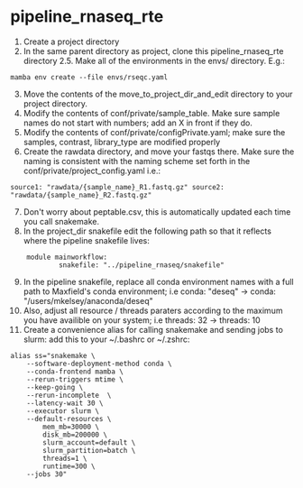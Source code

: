# pipeline_rnaseq_rte

1. Create a project directory
2. In the same parent directory as project, clone this pipeline_rnaseq_rte directory
   2.5. Make all of the environments in the envs/ directory. E.g.:

```
mamba env create --file envs/rseqc.yaml
```

3. Move the contents of the move_to_project_dir_and_edit directory to your project directory.
4. Modify the contents of conf/private/sample_table. Make sure sample names do not start with numbers; add an X in front if they do.
5. Modify the contents of conf/private/configPrivate.yaml; make sure the samples, contrast, library_type are modified properly
6. Create the rawdata directory, and move your fastqs there. Make sure the naming is consistent with the naming scheme set forth in the conf/private/project_config.yaml i.e.:

```
source1: "rawdata/{sample_name}_R1.fastq.gz" source2: "rawdata/{sample_name}_R2.fastq.gz"
```

7. Don't worry about peptable.csv, this is automatically updated each time you call snakemake.
8. In the project_dir snakefile edit the following path so that it reflects where the pipeline snakefile lives:

```
    module mainworkflow:
            snakefile: "../pipeline_rnaseq/snakefile"
```

9. In the pipeline snakefile, replace all conda environment names with a full path to Maxfield's conda environment; i.e conda: "deseq" -> conda: "/users/mkelsey/anaconda/deseq"
10. Also, adjust all resource / threads paraters according to the maximum you have availible on your system; i.e threads: 32 -> threads: 10
11. Create a convenience alias for calling snakemake and sending jobs to slurm: add this to your ~/.bashrc or ~/.zshrc:

```
alias ss="snakemake \
    --software-deployment-method conda \
    --conda-frontend mamba \
    --rerun-triggers mtime \
    --keep-going \
    --rerun-incomplete  \
    --latency-wait 30 \
    --executor slurm \
    --default-resources \
        mem_mb=30000 \
        disk_mb=200000 \
        slurm_account=default \
        slurm_partition=batch \
        threads=1 \
        runtime=300 \
    --jobs 30"
```
